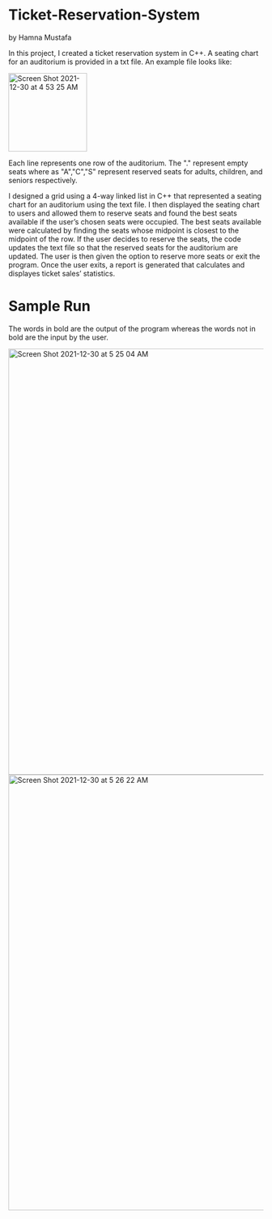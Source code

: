 # Ticket-Reservation-System
by Hamna Mustafa

In this project, I created a ticket reservation system in C++. A seating chart for an auditorium is provided in a txt file. An example file looks like:

<img width="155" alt="Screen Shot 2021-12-30 at 4 53 25 AM" src="https://user-images.githubusercontent.com/42907026/147747939-3fba7f3d-57fa-4c14-8b1a-e063425becf6.png">


Each line represents one row of the auditorium. The "." represent empty seats where as "A","C","S" represent reserved seats for adults, children, and seniors respectively. 

I designed a grid using a 4-way linked list in C++ that represented a seating chart for an auditorium using the text file.
I then displayed the seating chart to users and allowed them to reserve seats and found the best seats available if the user’s chosen seats were occupied. The best seats available were calculated by finding the seats whose midpoint is closest to the midpoint of the row. 
If the user decides to reserve the seats, the code updates the text file so that the reserved seats for the auditorium are updated. The user is then given the option to reserve more seats or exit the program. 
Once the user exits, a report is generated that calculates and displayes ticket sales’ statistics.

# Sample Run

The words in bold are the output of the program whereas the words not in bold are the input by the user.

<img width="841" alt="Screen Shot 2021-12-30 at 5 25 04 AM" src="https://user-images.githubusercontent.com/42907026/147747735-fbb83c9e-dd07-49bc-9e7d-faf267ca710c.png">

<img width="860" alt="Screen Shot 2021-12-30 at 5 26 22 AM" src="https://user-images.githubusercontent.com/42907026/147747837-020c853f-5e2d-4f9a-acd3-c20a8eb7181a.png">


